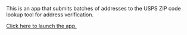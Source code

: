This is an app that submits batches of addresses to the USPS ZIP code lookup tool for address verification.

[Click here to launch the app.](https://ksepht.shinyapps.io/usps_address_finder/)
